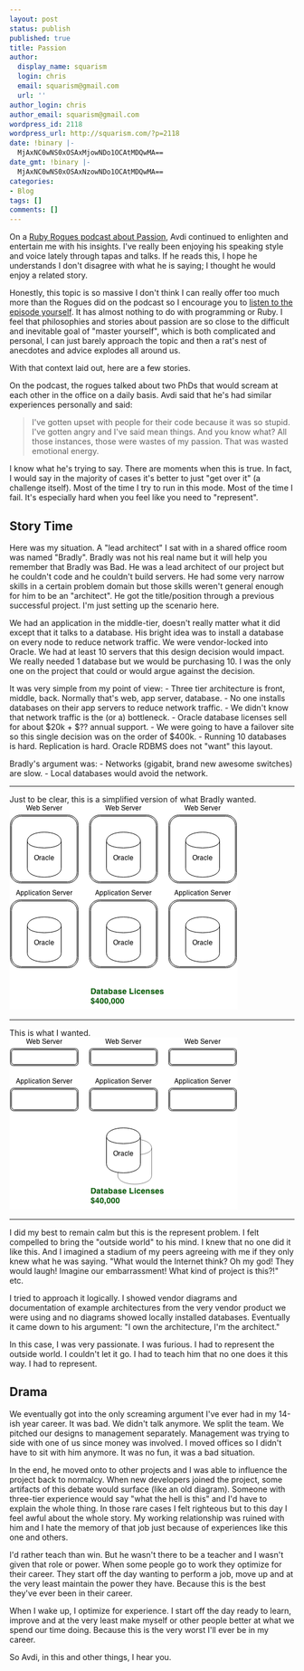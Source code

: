 ```yaml
---
layout: post
status: publish
published: true
title: Passion
author:
  display_name: squarism
  login: chris
  email: squarism@gmail.com
  url: ''
author_login: chris
author_email: squarism@gmail.com
wordpress_id: 2118
wordpress_url: http://squarism.com/?p=2118
date: !binary |-
  MjAxNC0wNS0xOSAxMjowNDo1OCAtMDQwMA==
date_gmt: !binary |-
  MjAxNC0wNS0xOSAxNzowNDo1OCAtMDQwMA==
categories:
- Blog
tags: []
comments: []
---
```

<p>On a <a href="http://rubyrogues.com/144-rr-passion/">Ruby Rogues podcast about Passion</a>, Avdi continued to  enlighten and entertain me with his insights.  I've really been enjoying his speaking style and  voice lately through tapas and talks.  If he reads this, I hope he understands I don't disagree with what he is saying; I thought he would enjoy a related story.</p>
<p>Honestly, this topic is so massive I don't think I can really offer too much more than the Rogues did on the podcast so I encourage you to <a href="http://rubyrogues.com/144-rr-passion/">listen to the episode yourself</a>.  It has almost nothing to do with programming or Ruby.  I feel that philosophies and stories about passion are so close to the difficult and inevitable goal of "master yourself", which is both complicated and personal, I can just barely approach the topic and then a rat's nest of anecdotes and advice explodes all around us.</p>
<p>With that context laid out, here are a few stories.</p>
<p>On the podcast, the rogues talked about two PhDs that would scream at each other in the office on a daily basis.  Avdi said that he's had similar experiences personally and said:</p>
<blockquote><p>
I've gotten upset with people for their code because it was so stupid. I've gotten angry and I've said mean things. And you know what? All those instances, those were wastes of my passion. That was wasted emotional energy.
</p></blockquote>
<p>I know what he's trying to say.  There are moments when this is true.  In fact, I would say in the  majority of cases it's better to just "get over it" (a challenge itself).  Most of the time I try to run in this mode.  Most of the time I fail.  It's especially hard when you feel like you need to "represent".</p>
<h2>Story Time</h2><p>
<p>
Here was my situation.  A "lead architect" I sat with in a shared office room was named "Bradly".  Bradly was not his real name but it will help you remember that Bradly was Bad.  He was a lead  architect of our project but he couldn't code and he couldn't build servers.  He had some very  narrow skills in a certain problem domain but those skills weren't general enough for him to be an "architect".  He got the title/position through a previous successful project.  I'm just setting up the scenario here.</p>
<p>We had an application in the middle-tier, doesn't really matter what it did except that it talks  to a database.  His bright idea was to install a database on every node to reduce network traffic.  We were vendor-locked into Oracle.  We had at least 10 servers that this design decision would impact.  We really needed 1 database but we would be purchasing 10.  I was the only one on the  project that could or would argue against the decision.</p>
<p>It was very simple from my point of view:
- Three tier architecture is front, middle, back.  Normally that's web, app server, database.
- No one installs databases on their app servers to reduce network traffic.
- We didn't know that network traffic is the (or a) bottleneck.
- Oracle database licenses sell for about $20k + $?? annual support.
- We were going to have a failover site so this single decision was on the order of $400k.
- Running 10 databases is hard.  Replication is hard.  Oracle RDBMS does not "want" this layout.</p>
<p>Bradly's argument was:
- Networks (gigabit, brand new awesome switches) are slow.
- Local databases would avoid the network.</p>
<hr>
Just to be clear, this is a simplified version of what Bradly wanted.
<img src="/uploads/2014/05/tier_architecture_one.png" alt="tier_architecture_one" width="403" height="364" class="aligncenter size-full wp-image-2119" />
<hr>
This is what I wanted.
<img src="/uploads/2014/05/tier_architecture_two.png" alt="tier_architecture_two" width="403" height="304" class="aligncenter size-large wp-image-2120" />
<hr>
I did my best to remain calm but this is the represent problem.  I felt compelled to bring the "outside world" to his mind.  I knew that no one did it like this.  And I imagined a stadium of my peers agreeing with me if they only knew what he was saying.  "What would the Internet think?  Oh my god!  They would laugh!  Imagine our embarrassment!  What kind of project is this?!" etc.</p>
<p>I tried to approach it logically.  I showed vendor diagrams and documentation of example architectures from the very vendor product we were using and no diagrams showed locally installed databases.  Eventually it came down to his argument: "I own the architecture, I'm the architect."</p>
<p>In this case, I was very passionate.  I was furious.  I had to represent the outside world.  I couldn't let it go.  I had to teach him that no one does it this way.  I had to represent.</p>
<h2>Drama</h2><p>
<p>
We eventually got into the only screaming argument I've ever had in my 14-ish year career.  It was bad.  We didn't talk anymore.  We split the team.  We pitched our designs to management separately.  Management was trying to side with one of us since money was involved.  I moved offices so I didn't have to sit with him anymore.  It was no fun, it was a bad situation.</p>
<p>In the end, he moved onto to other projects and I was able to influence the project back to normalcy.  When new developers joined the project, some artifacts of this debate would surface (like an old diagram).  Someone with three-tier experience would say "what the hell is this" and I'd have to explain the whole thing.  In those rare cases I felt righteous but to this day I feel awful about the whole story.  My working relationship was ruined with him and I hate the memory of that job just because of experiences like this one and others.</p>
<p>I'd rather teach than win.  But he wasn't there to be a teacher and I wasn't given that role or power.  When some people go to work they optimize for their career.  They start off the day wanting to perform a job, move up and at the very least maintain the power they have.  Because this is the best they've ever been in their career.</p>
<p>When I wake up, I optimize for experience.  I start off the day ready to learn, improve and at the very least make myself or other people better at what we spend our time doing.  Because this is the very worst I'll ever be in my career.</p>
<p>So Avdi, in this and other things, I hear you.</p>
